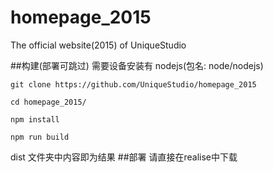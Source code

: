# homepage_2015
The official website(2015) of UniqueStudio

##构建(部署可跳过)
需要设备安装有 nodejs(包名: node/nodejs)

``
git clone https://github.com/UniqueStudio/homepage_2015
``

``
cd homepage_2015/
``

``
npm install
``

``
npm run build
``

dist 文件夹中内容即为结果
##部署
请直接在realise中下载

